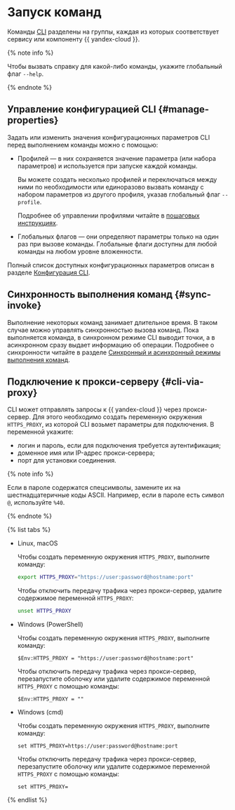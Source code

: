 # Запуск команд

Команды [CLI](../../glossary/cli.md) разделены на группы, каждая из которых соответствует сервису или компоненту {{ yandex-cloud }}.

{% note info %}

Чтобы вызвать справку для какой-либо команды, укажите глобальный флаг `--help`.

{% endnote %}

## Управление конфигурацией CLI {#manage-properties}

Задать или изменить значения конфигурационных параметров CLI перед выполнением команды можно с помощью:

- Профилей — в них сохраняется значение параметра (или набора параметров) и используется при запуске каждой команды.

    Вы можете создать несколько профилей и переключаться между ними по необходимости или единоразово вызвать команду с набором параметров из другого профиля, указав глобальный флаг `--profile`.

    Подробнее об управлении профилями читайте в [пошаговых инструкциях](../operations/index.md#profile).
- Глобальных флагов — они определяют параметры только на один раз при вызове команды. Глобальные флаги доступны для любой команды на любом уровне вложенности.

Полный список доступных конфигурационных параметров описан в разделе [Конфигурация CLI](core-properties.md).

## Синхронность выполнения команд {#sync-invoke}

Выполнение некоторых команд занимает длительное время. В таком случае можно управлять синхронностью вызова команд.
Пока выполняется команда, в синхронном режиме CLI выводит точки, а в асинхронном сразу выдает информацию об операции. Подробнее о синхронности читайте в разделе [Синхронный и асинхронный режимы выполнения команд](mode.md).

## Подключение к прокси-серверу {#cli-via-proxy}

CLI может отправлять запросы к {{ yandex-cloud }} через прокси-сервер. Для этого необходимо создать переменную окружения `HTTPS_PROXY`, из которой CLI возьмет параметры для подключения. В переменной укажите:

* логин и пароль, если для подключения требуется аутентификация;
* доменное имя или IP-адрес прокси-сервера;
* порт для установки соединения.

{% note info %}

Если в пароле содержатся спецсимволы, замените их на шестнадцатеричные коды ASCII. Например, если в пароле есть символ `@`, используйте `%40`.

{% endnote %}

{% list tabs %}

- Linux, macOS

    Чтобы создать переменную окружения `HTTPS_PROXY`, выполните команду:

    ```bash
    export HTTPS_PROXY="https://user:password@hostname:port"
    ```

    Чтобы отключить передачу трафика через прокси-сервер, удалите содержимое переменной `HTTPS_PROXY`:

    ```bash
    unset HTTPS_PROXY
    ```

- Windows (PowerShell)

    Чтобы создать переменную окружения `HTTPS_PROXY`, выполните команду:

    ```
    $Env:HTTPS_PROXY = "https://user:password@hostname:port"
    ```

    Чтобы отключить передачу трафика через прокси-сервер, перезапустите оболочку или удалите содержимое переменной `HTTPS_PROXY` с помощью команды:

    ```
    $Env:HTTPS_PROXY = ""
    ```

- Windows (cmd)

    Чтобы создать переменную окружения `HTTPS_PROXY`, выполните команду:

    ```
    set HTTPS_PROXY=https://user:password@hostname:port
    ```

    Чтобы отключить передачу трафика через прокси-сервер, перезапустите оболочку или удалите содержимое переменной `HTTPS_PROXY` с помощью команды:

    ```
    set HTTPS_PROXY=
    ```

{% endlist %}
